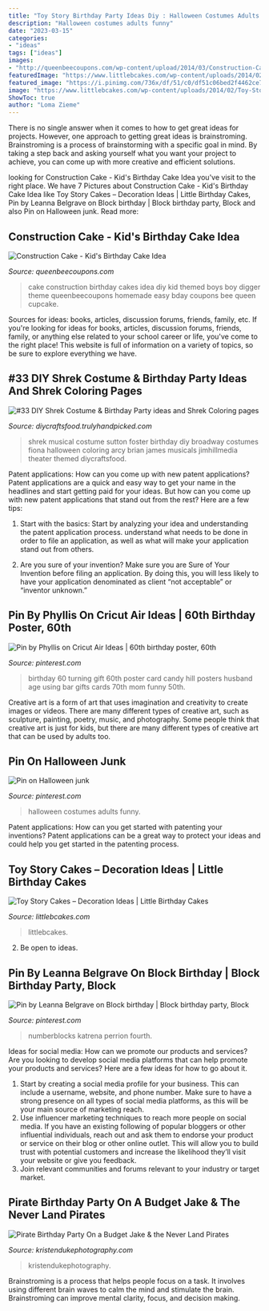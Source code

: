 ```yaml
---
title: "Toy Story Birthday Party Ideas Diy : Halloween Costumes Adults Funny"
description: "Halloween costumes adults funny"
date: "2023-03-15"
categories:
- "ideas"
tags: ["ideas"]
images:
- "http://queenbeecoupons.com/wp-content/upload/2014/03/Construction-Cake-DIY-ideas.jpg"
featuredImage: "https://www.littlebcakes.com/wp-content/uploads/2014/02/Toy-Story-Cake-Ideas.jpg"
featured_image: "https://i.pinimg.com/736x/df/51/c0/df51c06bed2f4462ce7004dc09037a56--cricut-explore-project-ideas.jpg"
image: "https://www.littlebcakes.com/wp-content/uploads/2014/02/Toy-Story-Cake-Ideas.jpg"
ShowToc: true
author: "Loma Zieme"
---
```



There is no single answer when it comes to how to get great ideas for projects. However, one approach to getting great ideas is brainstroming. Brainstroming is a process of brainstorming with a specific goal in mind. By taking a step back and asking yourself what you want your project to achieve, you can come up with more creative and efficient solutions.

	

		
looking for Construction Cake - Kid&#039;s Birthday Cake Idea you've visit to the right place. We have 7 Pictures about Construction Cake - Kid&#039;s Birthday Cake Idea like Toy Story Cakes – Decoration Ideas | Little Birthday Cakes, Pin by Leanna Belgrave on Block birthday | Block birthday party, Block and also Pin on Halloween junk. Read more:
		
    
## Construction Cake - Kid&#039;s Birthday Cake Idea

<img loading=lazy src="http://queenbeecoupons.com/wp-content/upload/2014/03/Construction-Cake-DIY-ideas.jpg" onerror="this.onerror=null;this.src='https://tse3.mm.bing.net/th?id=OIP.ROTRdUz0GG2TlVcDlelWnAHaL4&amp;pid=15.1';" alt="Construction Cake - Kid&#039;s Birthday Cake Idea">

_Source: queenbeecoupons.com_

>cake construction birthday cakes idea diy kid themed boys boy digger theme queenbeecoupons homemade easy bday coupons bee queen cupcake. 

	

Sources for ideas: books, articles, discussion forums, friends, family, etc.
If you're looking for ideas for books, articles, discussion forums, friends, family, or anything else related to your school career or life, you've come to the right place! This website is full of information on a variety of topics, so be sure to explore everything we have.

    
## #33 DIY Shrek Costume &amp; Birthday Party Ideas And Shrek Coloring Pages

<img loading=lazy src="https://diycraftsfood.trulyhandpicked.com/wp-content/uploads/2016/07/Shrek-party-costume-idea_mg.jpg" onerror="this.onerror=null;this.src='https://tse2.mm.bing.net/th?id=OIP.ZXm2di_yVVukpe24Iw4djQHaLZ&amp;pid=15.1';" alt="#33 DIY Shrek Costume &amp; Birthday Party ideas and Shrek Coloring pages">

_Source: diycraftsfood.trulyhandpicked.com_

>shrek musical costume sutton foster birthday diy broadway costumes fiona halloween coloring arcy brian james musicals jimhillmedia theater themed diycraftsfood. 

	

Patent applications: How can you come up with new patent applications?
Patent applications are a quick and easy way to get your name in the headlines and start getting paid for your ideas. But how can you come up with new patent applications that stand out from the rest? Here are a few tips: 
1. Start with the basics: Start by analyzing your idea and understanding the patent application process. understand what needs to be done in order to file an application, as well as what will make your application stand out from others. 

2. Are you sure of your invention? Make sure you are Sure of Your Invention before filing an application. By doing this, you will less likely to have your application denominated as client “not acceptable” or “inventor unknown.” 


    
## Pin By Phyllis On Cricut Air Ideas | 60th Birthday Poster, 60th

<img loading=lazy src="https://i.pinimg.com/736x/df/51/c0/df51c06bed2f4462ce7004dc09037a56--cricut-explore-project-ideas.jpg" onerror="this.onerror=null;this.src='https://tse1.mm.bing.net/th?id=OIP.NuIbDpdFoTnhWHh2kU26MAHaJ4&amp;pid=15.1';" alt="Pin by Phyllis on Cricut Air Ideas | 60th birthday poster, 60th">

_Source: pinterest.com_

>birthday 60 turning gift 60th poster card candy hill posters husband age using bar gifts cards 70th mom funny 50th. 

	

Creative art is a form of art that uses imagination and creativity to create images or videos. There are many different types of creative art, such as sculpture, painting, poetry, music, and photography. Some people think that creative art is just for kids, but there are many different types of creative art that can be used by adults too.

    
## Pin On Halloween Junk

<img loading=lazy src="https://i.pinimg.com/736x/28/04/07/2804077d9e2048df67650c9a9524e0e1--funny-group-halloween-costumes-costumes-for-adults.jpg" onerror="this.onerror=null;this.src='https://tse4.mm.bing.net/th?id=OIP.QEjzkWkRunQrhk0TOFNs5QHaGi&amp;pid=15.1';" alt="Pin on Halloween junk">

_Source: pinterest.com_

>halloween costumes adults funny. 

	

Patent applications: How can you get started with patenting your inventions?
Patent applications can be a great way to protect your ideas and could help you get started in the patenting process.

    
## Toy Story Cakes – Decoration Ideas | Little Birthday Cakes

<img loading=lazy src="https://www.littlebcakes.com/wp-content/uploads/2014/02/Toy-Story-Cake-Ideas.jpg" onerror="this.onerror=null;this.src='https://tse2.mm.bing.net/th?id=OIP.SkDbF0H0TF2sYM-v-v5-wAHaLG&amp;pid=15.1';" alt="Toy Story Cakes – Decoration Ideas | Little Birthday Cakes">

_Source: littlebcakes.com_

>littlebcakes. 

	

2. Be open to ideas.

    
## Pin By Leanna Belgrave On Block Birthday | Block Birthday Party, Block

<img loading=lazy src="https://i.pinimg.com/736x/67/89/2a/67892acc79c2407bd2a605eeed5da2fb.jpg" onerror="this.onerror=null;this.src='https://tse4.mm.bing.net/th?id=OIP.J6iMQkiGcnz1gaoFBjZ5oQHaNK&amp;pid=15.1';" alt="Pin by Leanna Belgrave on Block birthday | Block birthday party, Block">

_Source: pinterest.com_

>numberblocks katrena perrion fourth. 

	

Ideas for social media: How can we promote our products and services?
Are you looking to develop social media platforms that can help promote your products and services? Here are a few ideas for how to go about it. 
1. Start by creating a social media profile for your business. This can include a username, website, and phone number. Make sure to have a strong presence on all types of social media platforms, as this will be your main source of marketing reach. 
2. Use influencer marketing techniques to reach more people on social media. If you have an existing following of popular bloggers or other influential individuals, reach out and ask them to endorse your product or service on their blog or other online outlet. This will allow you to build trust with potential customers and increase the likelihood they’ll visit your website or give you feedback. 
3. Join relevant communities and forums relevant to your industry or target market.

    
## Pirate Birthday Party On A Budget Jake &amp; The Never Land Pirates

<img loading=lazy src="https://www.kristendukephotography.com/wp-content/uploads/2013/10/Pirate-Birthday-Party.jpg" onerror="this.onerror=null;this.src='https://tse2.mm.bing.net/th?id=OIP.taB9RfheHnjU-DENEn_A9wHaLG&amp;pid=15.1';" alt="Pirate Birthday Party On a Budget Jake &amp; the Never Land Pirates">

_Source: kristendukephotography.com_

>kristendukephotography. 

	

Brainstroming is a process that helps people focus on a task. It involves using different brain waves to calm the mind and stimulate the brain. Brainstroming can improve mental clarity, focus, and decision making.

